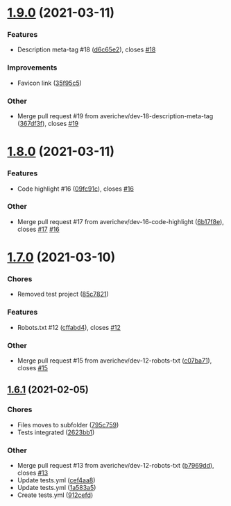 # [1.9.0](https://github.com/averichev/Vera-CMS/compare/v1.8.0...v1.9.0) (2021-03-11)

### Features

- Description meta-tag #18 ([d6c65e2](https://github.com/averichev/Vera-CMS/commit/d6c65e22104edd43ec0e936135ae64136dbe5f84)), closes [#18](https://github.com/averichev/Vera-CMS/issues/18)

### Improvements

- Favicon link ([35f95c5](https://github.com/averichev/Vera-CMS/commit/35f95c55a7824ec62d48aef8a2d14eab23ee2c32))

### Other

- Merge pull request #19 from averichev/dev-18-description-meta-tag ([367df3f](https://github.com/averichev/Vera-CMS/commit/367df3f63854c855d1d4df3cd6097dce9e77cbce)), closes [#19](https://github.com/averichev/Vera-CMS/issues/19)

# [1.8.0](https://github.com/averichev/Vera-CMS/compare/v1.7.0...v1.8.0) (2021-03-11)

### Features

- Code highlight #16 ([09fc91c](https://github.com/averichev/Vera-CMS/commit/09fc91c3cf79eab552116dabdb704cb9e1e6a4f1)), closes [#16](https://github.com/averichev/Vera-CMS/issues/16)

### Other

- Merge pull request #17 from averichev/dev-16-code-highlight ([6b17f8e](https://github.com/averichev/Vera-CMS/commit/6b17f8ea4353f90e9d0806782e2668c562ee7dfa)), closes [#17](https://github.com/averichev/Vera-CMS/issues/17) [#16](https://github.com/averichev/Vera-CMS/issues/16)

# [1.7.0](https://github.com/averichev/Vera-CMS/compare/v1.6.1...v1.7.0) (2021-03-10)

### Chores

- Removed test project ([85c7821](https://github.com/averichev/Vera-CMS/commit/85c78219fb6052209038ad379f9cf68aced4a2c9))

### Features

- Robots.txt #12 ([cffabd4](https://github.com/averichev/Vera-CMS/commit/cffabd47488f643c8e6c2fb151b1a39378924b49)), closes [#12](https://github.com/averichev/Vera-CMS/issues/12)

### Other

- Merge pull request #15 from averichev/dev-12-robots-txt ([c07ba71](https://github.com/averichev/Vera-CMS/commit/c07ba712af3d0d6115b036abd545d5a9bff44ae1)), closes [#15](https://github.com/averichev/Vera-CMS/issues/15)

## [1.6.1](https://github.com/averichev/Vera-CMS/compare/v1.6.0...v1.6.1) (2021-02-05)

### Chores

- Files moves to subfolder ([795c759](https://github.com/averichev/Vera-CMS/commit/795c759d80af155a4db3af1a98269a64c390778c))
- Tests integrated ([2623bb1](https://github.com/averichev/Vera-CMS/commit/2623bb1dcd5efb22d5118571c8fd080c992a7ca3))

### Other

- Merge pull request #13 from averichev/dev-12-robots-txt ([b7969dd](https://github.com/averichev/Vera-CMS/commit/b7969dd3a9c19bd7c6dd6d3bf5c46a4bb162b4ce)), closes [#13](https://github.com/averichev/Vera-CMS/issues/13)
- Update tests.yml ([cef4aa8](https://github.com/averichev/Vera-CMS/commit/cef4aa8eea99795d3e8d5aca613a1925612b5a10))
- Update tests.yml ([1a583a5](https://github.com/averichev/Vera-CMS/commit/1a583a5db298992da8bda1f5a7a1d5a412dedd59))
- Create tests.yml ([912cefd](https://github.com/averichev/Vera-CMS/commit/912cefdc86bf79debd07d94c507ac92d8f245b69))
